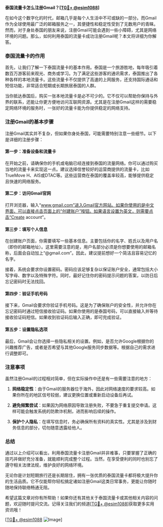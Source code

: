 **泰国流量卡怎么注册Gmail？[[TG💪+ @esim1088](https://t.me/s/esim1088)]**

在如今这个数字化的时代，邮箱几乎是每个人生活中不可或缺的一部分。而Gmail作为全球使用最广泛的邮箱服务之一，其便捷性和稳定性受到了无数用户的青睐。然而，对于身处泰国的朋友来说，注册Gmail可能会遇到一些小障碍，尤其是网络环境的问题。那么，如何利用泰国的流量卡成功注册Gmail呢？本文将详细为你解答。

### 泰国流量卡的作用

首先，让我们了解一下泰国流量卡的基本作用。泰国是一个旅游胜地，每年吸引着数百万游客前来观光、商务或学习。为了满足这些游客的通讯需求，泰国推出了各种各样的本地流量卡。这些流量卡不仅提供了高速的上网服务，还支持国际通话和短信功能，非常适合短期或长期旅居泰国的人群。

当你抵达泰国后，购买一张本地流量卡是必不可少的。它不仅可以帮助你保持与外界的联系，还能让你更方便地访问互联网资源。尤其是在注册Gmail这样的需要稳定网络环境的服务时，一张好的流量卡能为你提供稳定的网络支持。

### 注册Gmail的基本步骤

注册Gmail其实并不复杂，但如果你身处泰国，可能需要特别注意一些细节。以下是详细的注册步骤：

#### 第一步：准备设备和流量卡

在开始之前，请确保你的手机或电脑已经连接到泰国的流量网络。你可以通过购买当地的流量卡来实现这一点。建议选择信誉较好的运营商提供的流量卡，比如TrueMove H、AIS或DTAC等。这些运营商在泰国的覆盖率较高，能够提供稳定且快速的网络服务。

#### 第二步：访问Gmail官网

打开浏览器，输入“www.gmail.com”进入Gmail官方网站。如果你使用的是中文界面，可以直接点击页面上的“创建账户”按钮。如果语言设置为英文，则需要点击“Create account”。

#### 第三步：填写个人信息

在创建账户页面，你需要填写一些基本信息。主要包括你的名字、姓氏以及用户名（即你的邮箱地址）。这里需要注意的是，用户名部分必须是你想要使用的邮箱名称，后面会自动加上“@gmail.com”。因此，建议提前想好一个简洁且容易记忆的名字。

接着，系统会要求你设置密码。密码应该足够复杂以保证账户安全，通常包括大小写字母、数字以及特殊字符。同时，最好记住你的密码提示问题的答案，以防日后忘记密码时无法找回。

#### 第四步：验证手机号码

接下来，Gmail会要求你验证手机号码。这是为了确保账户的安全性，并允许你在忘记密码时通过短信接收验证码。如果你使用的是泰国号码，可以直接输入并等待接收验证码短信。如果收到验证码后输入正确，即可完成验证。

#### 第五步：设置隐私选项

最后，Gmail会让你选择一些隐私相关的设置。例如，是否允许Google根据你的兴趣推荐广告，或者是否希望与其他Google服务同步数据等。根据自己的需求进行调整即可。

### 注意事项

虽然注册Gmail的过程相对简单，但在实际操作中还是有一些需要注意的地方：

1. **网络稳定性**：由于Gmail的服务器位于海外，因此对网络速度的要求较高。如果你所在的地区信号较弱，建议更换位置或重新启动设备后再试。
   
2. **避免频繁尝试**：如果因为网络原因导致注册失败，不要急于重复提交申请。这样可能会触发系统的防欺诈机制，进而影响后续的操作。

3. **保护个人隐私**：在填写信息时，务必确保所有资料的真实性。尤其是涉及到财务信息的部分，切勿随意透露给他人。

### 总结

通过以上介绍可以看出，利用泰国流量卡注册Gmail并非难事，只要掌握了正确的技巧并做好充分准备，就能顺利完成整个过程。当然，在享受便利的同时也别忘了遵守相关法律法规，维护良好的网络环境。

无论你是计划短期旅行还是长期居住，拥有一张优质的泰国流量卡都将极大提升你的生活品质。它不仅能帮你轻松搞定诸如注册Gmail这类日常事务，更能让你随时随地保持联络畅通无阻。

希望这篇文章对你有所帮助！如果你还有其他关于泰国流量卡或其他相关内容的问题，欢迎随时提问交流。记得关注我们的频道[[TG💪+ @esim1088](https://t.me/s/esim1088)]获取更多实用资讯哦！

[[TG💪+ @esim1088](https://t.me/s/esim1088) ![Image](https://i.postimg.cc/4NQfJmqS/Snipaste-2025-05-13-00-14-12.png)]